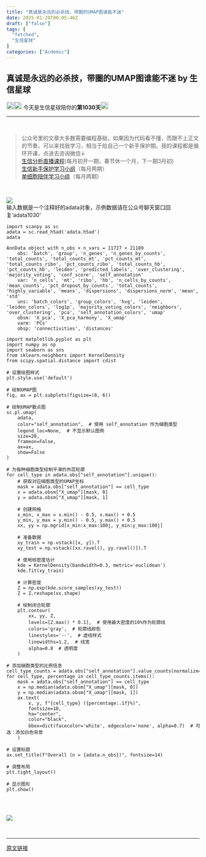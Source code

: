 ```yaml
---
title: "真诚是永远的必杀技，带圈的UMAP图谁能不迷"
date: 2025-01-28T00:05:46Z
draft: ["false"]
tags: [
  "fetched",
  "生信星球"
]
categories: ["Acdemic"]
---
```

真诚是永远的必杀技，带圈的UMAP图谁能不迷 by 生信星球
------
<div><section data-tool="markdown2wechat编辑器" data-website="https://aizhuanqian.com"><section><img data-imgfileid="100013088" data-ratio="1" data-src="https://mmbiz.qpic.cn/mmbiz_png/8oKPbJgbBHrDic8XGmJ0b7oibVJajb0emLBHSvuibGG49ooBgtaAibE3TNJ00iaHviaMtdIKQJfCwtUfuHicDImtSfIxg/640?wx_fmt=png" data-type="png" data-w="64" width="20px" src="https://mmbiz.qpic.cn/mmbiz_png/8oKPbJgbBHrDic8XGmJ0b7oibVJajb0emLBHSvuibGG49ooBgtaAibE3TNJ00iaHviaMtdIKQJfCwtUfuHicDImtSfIxg/640?wx_fmt=png"><img data-imgfileid="100013090" data-ratio="1" data-src="https://mmbiz.qpic.cn/mmbiz_png/8oKPbJgbBHrDic8XGmJ0b7oibVJajb0emLPukRHCbicy4pNKeEv9qd7aWSfsx7roib2od3xPrRPicw3a0kbn0uQ6JmQ/640?wx_fmt=png" data-type="png" data-w="64" width="20px" src="https://mmbiz.qpic.cn/mmbiz_png/8oKPbJgbBHrDic8XGmJ0b7oibVJajb0emLPukRHCbicy4pNKeEv9qd7aWSfsx7roib2od3xPrRPicw3a0kbn0uQ6JmQ/640?wx_fmt=png"><span> 今天是生信星球陪你的<span><strong>第1030天</strong></span></span><img data-imgfileid="100013089" data-ratio="1" data-src="https://mmbiz.qpic.cn/mmbiz_png/8oKPbJgbBHrDic8XGmJ0b7oibVJajb0emLBHSvuibGG49ooBgtaAibE3TNJ00iaHviaMtdIKQJfCwtUfuHicDImtSfIxg/640?wx_fmt=png" data-type="png" data-w="64" width="20px" src="https://mmbiz.qpic.cn/mmbiz_png/8oKPbJgbBHrDic8XGmJ0b7oibVJajb0emLBHSvuibGG49ooBgtaAibE3TNJ00iaHviaMtdIKQJfCwtUfuHicDImtSfIxg/640?wx_fmt=png"></section><hr><section><span><span>   </span></span></section><section><blockquote><section><span>公众号里的文章大多数需要编程基础，如果因为代码看不懂，而跟不上正文的节奏，可以来找我学习，相当于给自己一个新手保护期。</span><span>我的课程都是循环开课，</span><span>点进去咨询微信↓</span><br></section><section><a target="_blank" href="https://mp.weixin.qq.com/s?__biz=MzU4NjU4ODQ2MQ==&amp;mid=2247496614&amp;idx=1&amp;sn=4177354e87d394a022c3d410f482546a&amp;scene=21#wechat_redirect" textvalue="生信分‍析直播课程" linktype="text" imgurl="" imgdata="null" data-itemshowtype="11" tab="innerlink" data-linktype="2">生信分析直播课程</a>(每月初开一期，春节休一个月，下一期3月初)</section><section><a target="_blank" href="https://mp.weixin.qq.com/s?__biz=MzU4NjU4ODQ2MQ==&amp;mid=2247494919&amp;idx=2&amp;sn=967d8dcf0f9a22047ae0bd442b9d4ee6&amp;scene=21#wechat_redirect" textvalue="生信新手保护学‍习小组" linktype="text" imgurl="" imgdata="null" data-itemshowtype="0" tab="innerlink" data-linktype="2">生信新手保护学习小组</a>（每月两期）</section><section><a target="_blank" href="http://mp.weixin.qq.com/s?__biz=MzU4NjU4ODQ2MQ==&amp;mid=2247495036&amp;idx=1&amp;sn=fe8bab2c3d21e7b0a919ad4f1641ca9c&amp;chksm=fdfba53eca8c2c286522b2accc0d4cb9dda7cd9a5b36695e66d393abb5bff396d6bcaa4c9cb8&amp;scene=21#wechat_redirect" textvalue="单细胞陪伴学习小组内测完成，长期招生中" linktype="text" imgurl="" imgdata="null" data-itemshowtype="0" tab="innerlink" data-linktype="2">单细胞陪伴学习小组</a>（每月两期）<span></span></section></blockquote></section><p><br></p><section><img data-galleryid="" data-imgfileid="100013094" data-ratio="0.42407407407407405" data-s="300,640" data-src="https://mmbiz.qpic.cn/mmbiz_png/8oKPbJgbBHqk1bVjtqTicXzJZtd0jcqFJUicbsy24etUPUp2bzKGKuDcSqUibdMtO9mQtPotPtZm1QLDZkEsoevXA/640?wx_fmt=png&amp;from=appmsg" data-type="png" data-w="1080" src="https://mmbiz.qpic.cn/mmbiz_png/8oKPbJgbBHqk1bVjtqTicXzJZtd0jcqFJUicbsy24etUPUp2bzKGKuDcSqUibdMtO9mQtPotPtZm1QLDZkEsoevXA/640?wx_fmt=png&amp;from=appmsg"></section><section>输入数据是一个注释好的adata对象，示例数据请在公众号聊天窗口回复‘adata1030’<br></section><section data-tool="markdown2wechat编辑器" data-website="https://aizhuanqian.com"><pre data-tool="mdnice编辑器"><code><span>import</span> scanpy <span>as</span> sc<br>adata = sc.read_h5ad(<span>'adata.h5ad'</span>)<br>adata<br></code></pre><pre data-tool="mdnice编辑器"><code>AnnData object with n_obs × n_vars = 11727 × 21189<br>    obs: 'batch', 'group', 'n_genes', 'n_genes_by_counts', 'total_counts', 'total_counts_mt', 'pct_counts_mt', 'total_counts_ribo', 'pct_counts_ribo', 'total_counts_hb', 'pct_counts_hb', 'leiden', 'predicted_labels', 'over_clustering', 'majority_voting', 'conf_score', 'self_annotation'<br>    var: 'n_cells', 'mt', 'ribo', 'hb', 'n_cells_by_counts', 'mean_counts', 'pct_dropout_by_counts', 'total_counts', 'highly_variable', 'means', 'dispersions', 'dispersions_norm', 'mean', 'std'<br>    uns: 'batch_colors', 'group_colors', 'hvg', 'leiden', 'leiden_colors', 'log1p', 'majority_voting_colors', 'neighbors', 'over_clustering', 'pca', 'self_annotation_colors', 'umap'<br>    obsm: 'X_pca', 'X_pca_harmony', 'X_umap'<br>    varm: 'PCs'<br>    obsp: 'connectivities', 'distances'<br></code></pre><pre data-tool="mdnice编辑器"><code><span>import</span> matplotlib.pyplot <span>as</span> plt<br><span>import</span> numpy <span>as</span> np<br><span>import</span> seaborn <span>as</span> sns<br><span>from</span> sklearn.neighbors <span>import</span> KernelDensity<br><span>from</span> scipy.spatial.distance <span>import</span> cdist<br><br><span># 设置绘图样式</span><br>plt.style.use(<span>'default'</span>)<br><br><span># 绘制UMAP图</span><br>fig, ax = plt.subplots(figsize=(<span>8</span>, <span>6</span>))<br><br><span># 绘制UMAP散点图</span><br>sc.pl.umap(<br>    adata,<br>    color=<span>"self_annotation"</span>,  <span># 使用 self_annotation 作为细胞类型</span><br>    legend_loc=<span>None</span>,  <span># 不显示默认图例</span><br>    size=<span>20</span>,<br>    frameon=<span>False</span>,<br>    ax=ax,<br>    show=<span>False</span><br>)<br><br><span># 为每种细胞类型绘制平滑的外层轮廓</span><br><span>for</span> cell_type <span>in</span> adata.obs[<span>"self_annotation"</span>].unique():<br>    <span># 获取对应细胞类型的UMAP坐标</span><br>    mask = adata.obs[<span>"self_annotation"</span>] == cell_type<br>    x = adata.obsm[<span>"X_umap"</span>][mask, <span>0</span>]<br>    y = adata.obsm[<span>"X_umap"</span>][mask, <span>1</span>]<br>    <br>    <span># 创建网格</span><br>    x_min, x_max = x.min() - <span>0.5</span>, x.max() + <span>0.5</span><br>    y_min, y_max = y.min() - <span>0.5</span>, y.max() + <span>0.5</span><br>    xx, yy = np.mgrid[x_min:x_max:<span>100j</span>, y_min:y_max:<span>100j</span>]<br>    <br>    <span># 准备数据</span><br>    xy_train = np.vstack([x, y]).T<br>    xy_test = np.vstack([xx.ravel(), yy.ravel()]).T<br>    <br>    <span># 使用核密度估计</span><br>    kde = KernelDensity(bandwidth=<span>0.3</span>, metric=<span>'euclidean'</span>)<br>    kde.fit(xy_train)<br>    <br>    <span># 计算密度</span><br>    Z = np.exp(kde.score_samples(xy_test))<br>    Z = Z.reshape(xx.shape)<br>    <br>    <span># 绘制闭合轮廓</span><br>    plt.contour(<br>        xx, yy, Z, <br>        levels=[Z.max() * <span>0.1</span>],  <span># 使用最大密度的10%作为轮廓线</span><br>        colors=<span>'gray'</span>,  <span># 轮廓线颜色</span><br>        linestyles=<span>'--'</span>,  <span># 虚线样式</span><br>        linewidths=<span>1.2</span>,  <span># 线宽</span><br>        alpha=<span>0.8</span>  <span># 透明度</span><br>    )<br><br><span># 添加细胞类型的比例信息</span><br>cell_type_counts = adata.obs[<span>"self_annotation"</span>].value_counts(normalize=<span>True</span>) * <span>100</span><br><span>for</span> cell_type, percentage <span>in</span> cell_type_counts.items():<br>    mask = adata.obs[<span>"self_annotation"</span>] == cell_type<br>    x = np.median(adata.obsm[<span>"X_umap"</span>][mask, <span>0</span>])<br>    y = np.median(adata.obsm[<span>"X_umap"</span>][mask, <span>1</span>])<br>    ax.text(<br>        x, y, <span>f"<span>{cell_type}</span> (<span>{percentage:<span>.1</span>f}</span>%)"</span>,<br>        fontsize=<span>10</span>, <br>        ha=<span>"center"</span>, <br>        color=<span>"black"</span>,<br>        bbox=dict(facecolor=<span>'white'</span>, edgecolor=<span>'none'</span>, alpha=<span>0.7</span>)  <span># 可选：添加白色背景</span><br>    )<br><br><span># 设置标题</span><br>ax.set_title(<span>f"Overall (n = <span>{adata.n_obs}</span>)"</span>, fontsize=<span>14</span>)<br><br><span># 调整布局</span><br>plt.tight_layout()<br><br><span># 显示图形</span><br>plt.show()<br><br></code></pre><figure data-tool="mdnice编辑器"><br></figure></section><p><img data-imgfileid="100013095" data-ratio="0.7468354430379747" data-s="300,640" data-src="https://mmbiz.qpic.cn/mmbiz_png/8oKPbJgbBHqk1bVjtqTicXzJZtd0jcqFJpNh0mQGHg7rGVcIafkMzBj4S3F3DcPgF0me3q63lZsa0IQFDPFR5eA/640?wx_fmt=png&amp;from=appmsg" data-type="png" data-w="790" src="https://mmbiz.qpic.cn/mmbiz_png/8oKPbJgbBHqk1bVjtqTicXzJZtd0jcqFJpNh0mQGHg7rGVcIafkMzBj4S3F3DcPgF0me3q63lZsa0IQFDPFR5eA/640?wx_fmt=png&amp;from=appmsg"></p><section><br></section></section><p><mp-style-type data-value="3"></mp-style-type></p></div>  
<hr>
<a href="https://mp.weixin.qq.com/s/khZcenKgzoPiyjYF_3RJ3Q",target="_blank" rel="noopener noreferrer">原文链接</a>
